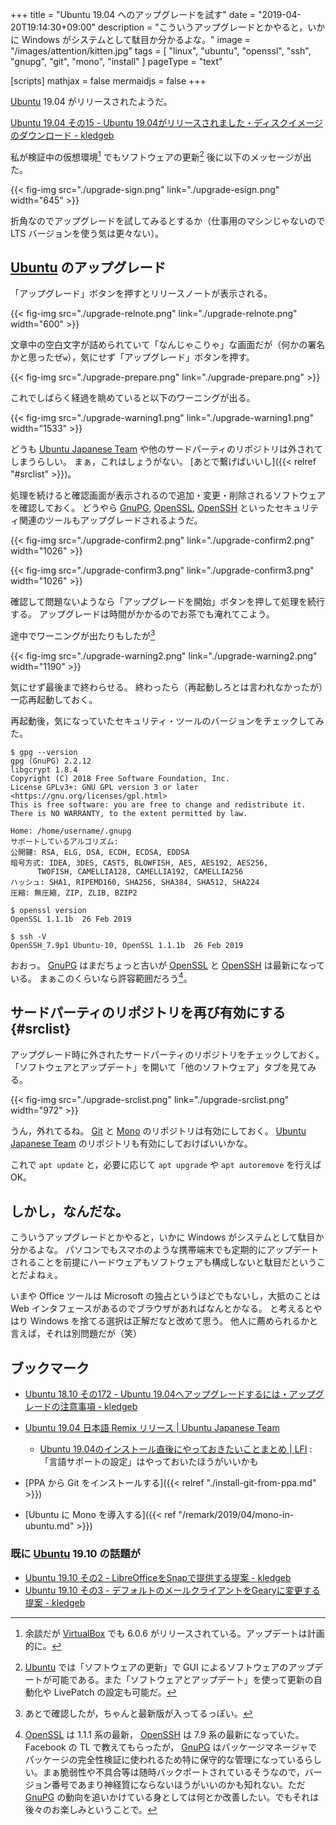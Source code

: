 +++
title = "Ubuntu 19.04 へのアップグレードを試す"
date = "2019-04-20T19:14:30+09:00"
description = "こういうアップグレードとかやると，いかに Windows がシステムとして駄目か分かるよな。"
image = "/images/attention/kitten.jpg"
tags = [ "linux", "ubuntu", "openssl", "ssh", "gnupg", "git", "mono", "install" ]
pageType = "text"

[scripts]
  mathjax = false
  mermaidjs = false
+++

[Ubuntu] 19.04 がリリースされたようだ。

[Ubuntu 19.04 その15 - Ubuntu 19.04がリリースされました・ディスクイメージのダウンロード - kledgeb](https://kledgeb.blogspot.com/2019/04/ubuntu-1904-15-ubuntu-1904.html)

私が検証中の仮想環境[^vb1] でもソフトウェアの更新[^upgrd1] 後に以下のメッセージが出た。

[^upgrd1]: [Ubuntu] では「ソフトウェアの更新」で GUI によるソフトウェアのアップデートが可能である。また「ソフトウェアとアップデート」を使って更新の自動化や LivePatch の設定も可能だ。
[^vb1]: 余談だが [VirtualBox] でも 6.0.6 がリリースされている。アップデートは計画的に。

{{< fig-img src="./upgrade-sign.png" link="./upgrade-esign.png" width="645" >}}

折角なのでアップグレードを試してみるとするか（仕事用のマシンじゃないので LTS バージョンを使う気は更々ない）。

## [Ubuntu] のアップグレード

「アップグレード」ボタンを押すとリリースノートが表示される。

{{< fig-img src="./upgrade-relnote.png" link="./upgrade-relnote.png" width="600" >}}

文章中の空白文字が詰められていて「なんじゃこりゃ」な画面だが（何かの署名かと思ったぜ`w`），気にせず「アップグレード」ボタンを押す。

{{< fig-img src="./upgrade-prepare.png" link="./upgrade-prepare.png" >}}

これでしばらく経過を眺めていると以下のワーニングが出る。

{{< fig-img src="./upgrade-warning1.png" link="./upgrade-warning1.png" width="1533" >}}

どうも [Ubuntu Japanese Team] や他のサードパーティのリポジトリは外されてしまうらしい。
まぁ，これはしょうがない。
[あとで繋げばいいし]({{< relref "#srclist" >}})。

処理を続けると確認画面が表示されるので追加・変更・削除されるソフトウェアを確認しておく。
どうやら [GnuPG], [OpenSSL], [OpenSSH] といったセキュリティ関連のツールもアップグレードされるようだ。

{{< fig-img src="./upgrade-confirm2.png" link="./upgrade-confirm2.png" width="1026" >}}

{{< fig-img src="./upgrade-confirm3.png" link="./upgrade-confirm3.png" width="1026" >}}

確認して問題ないようなら「アップグレードを開始」ボタンを押して処理を続行する。
アップグレードは時間がかかるのでお茶でも淹れてこよう。

途中でワーニングが出たりもしたが[^w1]

[^w1]: あとで確認したが，ちゃんと最新版が入ってるっぽい。

{{< fig-img src="./upgrade-warning2.png" link="./upgrade-warning2.png" width="1190" >}}

気にせず最後まで終わらせる。
終わったら（再起動しろとは言われなかったが）一応再起動しておく。

再起動後，気になっていたセキュリティ・ツールのバージョンをチェックしてみた。

```text
$ gpg --version
gpg (GnuPG) 2.2.12
libgcrypt 1.8.4
Copyright (C) 2018 Free Software Foundation, Inc.
License GPLv3+: GNU GPL version 3 or later <https://gnu.org/licenses/gpl.html>
This is free software: you are free to change and redistribute it.
There is NO WARRANTY, to the extent permitted by law.

Home: /home/username/.gnupg
サポートしているアルゴリズム:
公開鍵: RSA, ELG, DSA, ECDH, ECDSA, EDDSA
暗号方式: IDEA, 3DES, CAST5, BLOWFISH, AES, AES192, AES256,
      TWOFISH, CAMELLIA128, CAMELLIA192, CAMELLIA256
ハッシュ: SHA1, RIPEMD160, SHA256, SHA384, SHA512, SHA224
圧縮: 無圧縮, ZIP, ZLIB, BZIP2

$ openssl version
OpenSSL 1.1.1b  26 Feb 2019

$ ssh -V
OpenSSH_7.9p1 Ubuntu-10, OpenSSL 1.1.1b  26 Feb 2019
```

おおっ。
[GnuPG] はまだちょっと古いが [OpenSSL] と [OpenSSH] は最新になっている。
まぁこのくらいなら許容範囲だろう[^ver1]。

[^ver1]: [OpenSSL] は 1.1.1 系の最新， [OpenSSH] は 7.9 系の最新になっていた。 Facebook の TL で教えてもらったが， [GnuPG] はパッケージマネージャでパッケージの完全性検証に使われるため特に保守的な管理になっているらしい。まぁ脆弱性や不具合等は随時バックポートされているそうなので，バージョン番号であまり神経質にならないほうがいいのかも知れない。ただ [GnuPG] の動向を追いかけている身としては何とか改善したい。でもそれは後々のお楽しみということで。

## サードパーティのリポジトリを再び有効にする{#srclist}

アップグレード時に外されたサードパーティのリポジトリをチェックしておく。
「ソフトウェアとアップデート」を開いて「他のソフトウェア」タブを見てみる。

{{< fig-img src="./upgrade-srclist.png" link="./upgrade-srclist.png" width="972" >}}

うん，外れてるね。
[Git] と [Mono] のリポジトリは有効にしておく。
[Ubuntu Japanese Team] のリポジトリも有効にしておけばいいかな。

これで `apt update` と，必要に応じて `apt upgrade` や `apt autoremove` を行えば OK。

## しかし，なんだな。

こういうアップグレードとかやると，いかに Windows がシステムとして駄目か分かるよな。
パソコンでもスマホのような携帯端末でも定期的にアップデートされることを前提にハードウェアもソフトウェアも構成しないと駄目だということだよねぇ。

いまや Office ツールは Microsoft の独占というほどでもないし，大抵のことは Web インタフェースがあるのでブラウザがあればなんとかなる。
と考えるとやはり Windows を捨てる選択は正解だなと改めて思う。
他人に薦められるかと言えば，それは別問題だが（笑）

## ブックマーク

- [Ubuntu 18.10 その172 - Ubuntu 19.04へアップグレードするには・アップグレードの注意事項 - kledgeb](https://kledgeb.blogspot.com/2019/04/ubuntu-1810-172-ubuntu-1904.html)
- [Ubuntu 19.04 日本語 Remix リリース | Ubuntu Japanese Team](http://www.ubuntulinux.jp/News/ubuntu1904-ja-remix)
    - [Ubuntu 19.04のインストール直後にやっておきたいことまとめ | LFI](https://linuxfan.info/ubuntu-19-04-basic-settings) : 「言語サポートの設定」はやっておいたほうがいいかも

- [PPA から Git をインストールする]({{< relref "./install-git-from-ppa.md" >}})
- [Ubuntu に Mono を導入する]({{< ref "/remark/2019/04/mono-in-ubuntu.md" >}})

### 既に [Ubuntu] 19.10 の話題が

- [Ubuntu 19.10 その2 - LibreOfficeをSnapで提供する提案 - kledgeb](https://kledgeb.blogspot.com/2019/04/ubuntu-1910-2-libreofficesnap.html)
- [Ubuntu 19.10 その3 - デフォルトのメールクライアントをGearyに変更する提案 - kledgeb](https://kledgeb.blogspot.com/2019/04/ubuntu-1910-3-geary.html)

[Ubuntu]: https://www.ubuntu.com/ "The leading operating system for PCs, IoT devices, servers and the cloud | Ubuntu"
[Ubuntu Japanese Team]: http://www.ubuntulinux.jp/
[VirtualBox]: https://www.virtualbox.org/ "Oracle VM VirtualBox"
[GnuPG]: https://gnupg.org/ "The GNU Privacy Guard"
[OpenSSL]: https://www.openssl.org/
[OpenSSH]: http://www.openssh.com/ "OpenSSH"
[Git]: https://git-scm.com/
[Mono]: https://www.mono-project.com/
[KeePass]: https://keepass.info/ "KeePass Password Safe"
[Git Extensions]: https://gitextensions.github.io/ "Git Extensions | Git Extensions is a graphical user interface for Git that allows you to control Git without using the commandline"
